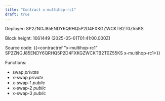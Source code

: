 ```yaml
---
title: "Contract x-multihop-rc1"
draft: true
---
```

Deployer: SP2ZNGJ85ENDY6QRHQ5P2D4FXKGZWCKTB2T0Z55KS


 



Block height: 1061449 (2025-05-01T01:41:00.000Z)

Source code: {{<contractref "x-multihop-rc1" SP2ZNGJ85ENDY6QRHQ5P2D4FXKGZWCKTB2T0Z55KS x-multihop-rc1>}}

Functions:

* swap _private_
* x-swap _private_
* x-swap-1 _public_
* x-swap-2 _public_
* x-swap-3 _public_
